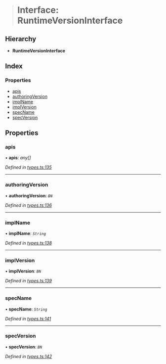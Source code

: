 > # Interface: RuntimeVersionInterface

## Hierarchy

* **RuntimeVersionInterface**

## Index

### Properties

* [apis](_types_.runtimeversioninterface.md#apis)
* [authoringVersion](_types_.runtimeversioninterface.md#authoringversion)
* [implName](_types_.runtimeversioninterface.md#implname)
* [implVersion](_types_.runtimeversioninterface.md#implversion)
* [specName](_types_.runtimeversioninterface.md#specname)
* [specVersion](_types_.runtimeversioninterface.md#specversion)

## Properties

###  apis

• **apis**: *any[]*

*Defined in [types.ts:135](https://github.com/polkadot-js/api/blob/40cf70f/packages/types/src/types.ts#L135)*

___

###  authoringVersion

• **authoringVersion**: *`BN`*

*Defined in [types.ts:136](https://github.com/polkadot-js/api/blob/40cf70f/packages/types/src/types.ts#L136)*

___

###  implName

• **implName**: *`String`*

*Defined in [types.ts:138](https://github.com/polkadot-js/api/blob/40cf70f/packages/types/src/types.ts#L138)*

___

###  implVersion

• **implVersion**: *`BN`*

*Defined in [types.ts:139](https://github.com/polkadot-js/api/blob/40cf70f/packages/types/src/types.ts#L139)*

___

###  specName

• **specName**: *`String`*

*Defined in [types.ts:141](https://github.com/polkadot-js/api/blob/40cf70f/packages/types/src/types.ts#L141)*

___

###  specVersion

• **specVersion**: *`BN`*

*Defined in [types.ts:142](https://github.com/polkadot-js/api/blob/40cf70f/packages/types/src/types.ts#L142)*